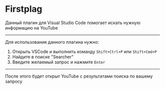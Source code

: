 # Firstplag
Данный плагин для Visual Studio Code помогает искать нужную информацию на YouTube
** **
Для использования данного плагина нужно:
1. Открыть VSCode и выполнить команду `Shift+Ctrl+P` или `Shift+Cmd+P`
2. Найдите в поиске "Searcher"
3. Введите желаемый запрос и нажмите `Enter`
** ** 
После этого будет открыт YouTube с результатами поиска по вашему запросу

